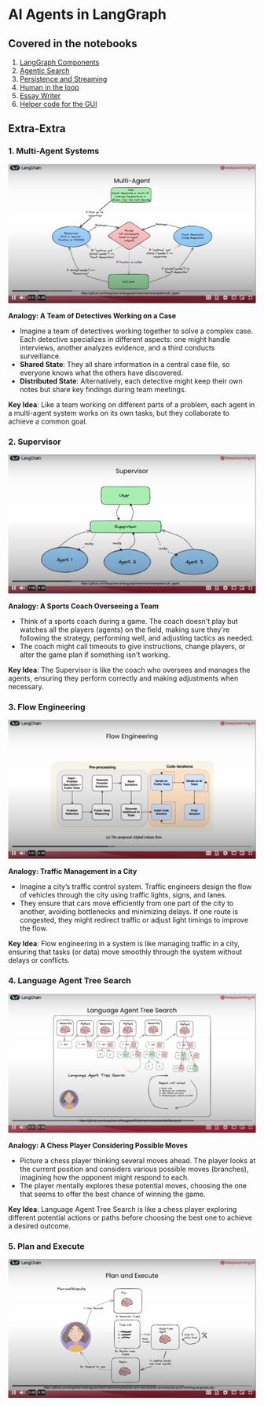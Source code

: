 # AI Agents in LangGraph

## Covered in the notebooks
1. [LangGraph Components](/langgraph_components.ipynb)
2. [Agentic Search](/agentic_search.ipynb)
3. [Persistence and Streaming](/persistence_and_streaming.ipynb)
4. [Human in the loop](/human_in_the_loop.ipynb)
5. [Essay Writer](/essay_writer.ipynb)
6. [Helper code for the GUI](/helper.py)

## Extra-Extra

### 1. Multi-Agent Systems
![multiagent](images\multi_agent.png)  

**Analogy: A Team of Detectives Working on a Case**
- Imagine a team of detectives working together to solve a complex case. Each detective specializes in different aspects: one might handle interviews, another analyzes evidence, and a third conducts surveillance.
- **Shared State**: They all share information in a central case file, so everyone knows what the others have discovered.
- **Distributed State**: Alternatively, each detective might keep their own notes but share key findings during team meetings.

**Key Idea**: Like a team working on different parts of a problem, each agent in a multi-agent system works on its own tasks, but they collaborate to achieve a common goal.

### 2. Supervisor
![supervisor](/images/supervisor.png)

**Analogy: A Sports Coach Overseeing a Team**
- Think of a sports coach during a game. The coach doesn't play but watches all the players (agents) on the field, making sure they're following the strategy, performing well, and adjusting tactics as needed.
- The coach might call timeouts to give instructions, change players, or alter the game plan if something isn't working.

**Key Idea**: The Supervisor is like the coach who oversees and manages the agents, ensuring they perform correctly and making adjustments when necessary.

### 3. Flow Engineering
![flow_engineering](/images/flow_engineering.png) 

**Analogy: Traffic Management in a City**
- Imagine a city’s traffic control system. Traffic engineers design the flow of vehicles through the city using traffic lights, signs, and lanes.
- They ensure that cars move efficiently from one part of the city to another, avoiding bottlenecks and minimizing delays. If one route is congested, they might redirect traffic or adjust light timings to improve the flow.

**Key Idea**: Flow engineering in a system is like managing traffic in a city, ensuring that tasks (or data) move smoothly through the system without delays or conflicts.

### 4. Language Agent Tree Search
![language_agent_tree_search](/images/language_agent_tree_search.png)

**Analogy: A Chess Player Considering Possible Moves**
- Picture a chess player thinking several moves ahead. The player looks at the current position and considers various possible moves (branches), imagining how the opponent might respond to each.
- The player mentally explores these potential moves, choosing the one that seems to offer the best chance of winning the game.

**Key Idea**: Language Agent Tree Search is like a chess player exploring different potential actions or paths before choosing the best one to achieve a desired outcome.

### 5. Plan and Execute
![plan_execute](/images/plan_and_execute.png)
